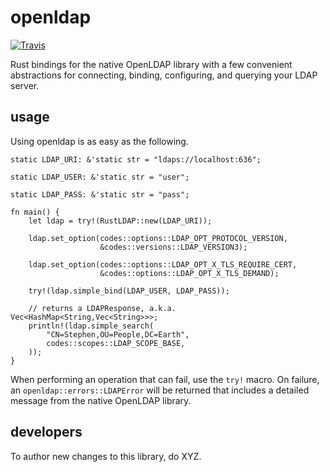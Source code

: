 # openldap

[![Travis](https://secure.travis-ci.org/sholsapp/rust-cldap.png?branch=master)](https://travis-ci.org/sholsapp/rust-cldap)

Rust bindings for the native OpenLDAP library with a few convenient
abstractions for connecting, binding, configuring, and querying your LDAP
server.

## usage

Using openldap is as easy as the following.

```
static LDAP_URI: &'static str = "ldaps://localhost:636";

static LDAP_USER: &'static str = "user";

static LDAP_PASS: &'static str = "pass";

fn main() {
    let ldap = try!(RustLDAP::new(LDAP_URI));

    ldap.set_option(codes::options::LDAP_OPT_PROTOCOL_VERSION,
                    &codes::versions::LDAP_VERSION3);

    ldap.set_option(codes::options::LDAP_OPT_X_TLS_REQUIRE_CERT,
                    &codes::options::LDAP_OPT_X_TLS_DEMAND);

    try!(ldap.simple_bind(LDAP_USER, LDAP_PASS));

    // returns a LDAPResponse, a.k.a. Vec<HashMap<String,Vec<String>>>;
    println!(ldap.simple_search(
        "CN=Stephen,OU=People,DC=Earth",
        codes::scopes::LDAP_SCOPE_BASE,
    ));
}
```

When performing an operation that can fail, use the `try!` macro. On failure,
an `openldap::errors::LDAPError` will be returned that includes a detailed
message from the native OpenLDAP library.

## developers

To author new changes to this library, do XYZ.
